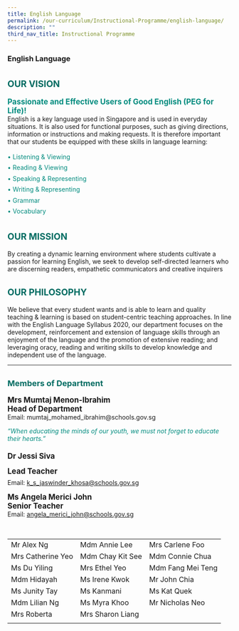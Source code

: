 ```yaml
---
title: English Language
permalink: /our-curriculum/Instructional-Programme/english-language/
description: ""
third_nav_title: Instructional Programme
---
```

### **English Language**

<b style="color:#016C62; font-size:20px; line-height: 3;">OUR VISION</b><br>
<b style="color:#038C7F; font-size:17px; ">Passionate and Effective Users of Good English (PEG for Life)!</b><br>
English is a key language used in Singapore and is used in everyday situations. It is also used for functional purposes, such as giving directions, information or instructions and making requests. It is therefore important that our students be equipped with these skills in language learning: 

<p style="color:#038C7F; line-height: 1.75;">
•	Listening & Viewing <br>
•	Reading & Viewing<br>
•	Speaking & Representing<br>
•	Writing & Representing<br>
•	Grammar<br>
•	Vocabulary<br>

<b style="color:#016C62; font-size:20px; line-height: 3;">OUR MISSION</b><br>
By creating a dynamic learning environment where students cultivate a passion for learning English, we seek to develop self-directed learners who are discerning readers, empathetic communicators and creative inquirers

<b style="color:#016C62; font-size:20px; line-height: 3;">OUR PHILOSOPHY</b><br>
We believe that every student wants and is able to learn and quality teaching & learning is based on student-centric teaching approaches. In line with the English Language Syllabus 2020, our department focuses on the development, reinforcement and extension of language skills through an enjoyment of the language and the promotion of extensive reading; and leveraging oracy, reading and writing skills to develop knowledge and independent use of the language.
<hr>
<b style="color:#016C62; font-size:18px; line-height: 3;">Members of Department</b><br>
<b style="font-size:17px;">Mrs Mumtaj Menon-Ibrahim<br>Head of Department</b><br>
Email: mumtaj_mohamed_ibrahim@schools.gov.sg

<i style="color:#038C7F;">“When educating the minds of our youth, we must not forget to educate their hearts.”</i>

<b style="font-size:17px; line-height:2;">Dr Jessi Siva<br>Lead Teacher</b><br>
Email: k_s_jaswinder_khosa@schools.gov.sg

<b style="font-size:17px;">Ms Angela Merici John<br>Senior Teacher</b><br>
Email: angela_merici_john@schools.gov.sg

<br>

| || | 
| -------- | -------- | -------- | 
| Mr Alex Ng | Mdm Annie Lee | Mrs Carlene Foo |
| Mrs Catherine Yeo |Mdm Chay Kit See | Mdm Connie Chua |
| Ms Du Yiling | Mrs Ethel Yeo | Mdm Fang Mei Teng |
| Mdm Hidayah | Ms Irene Kwok | Mr John Chia |
| Ms Junity Tay | Ms Kanmani | Ms Kat Quek |
|Mdm Lilian Ng | Ms Myra Khoo | Mr Nicholas Neo | 
|Mrs Roberta | Mrs Sharon Liang | |
| |  |


